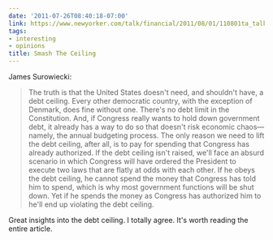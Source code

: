```yaml
---
date: '2011-07-26T08:40:18-07:00'
link: https://www.newyorker.com/talk/financial/2011/08/01/110801ta_talk_surowiecki
tags:
- interesting
- opinions
title: Smash The Ceiling
---
```


James Surowiecki:

>The truth is that the United States doesn't need, and shouldn't have, a debt ceiling. Every other democratic country, with the exception of Denmark, does fine without one. There's no debt limit in the Constitution. And, if Congress really wants to hold down government debt, it already has a way to do so that doesn't risk economic chaos&mdash;namely, the annual budgeting process. The only reason we need to lift the debt ceiling, after all, is to pay for spending that Congress has already authorized. If the debt ceiling isn't raised, we'll face an absurd scenario in which Congress will have ordered the President to execute two laws that are flatly at odds with each other. If he obeys the debt ceiling, he cannot spend the money that Congress has told him to spend, which is why most government functions will be shut down. Yet if he spends the money as Congress has authorized him to he'll end up violating the debt ceiling.

Great insights into the debt ceiling. I totally agree. It's worth reading the entire article.
